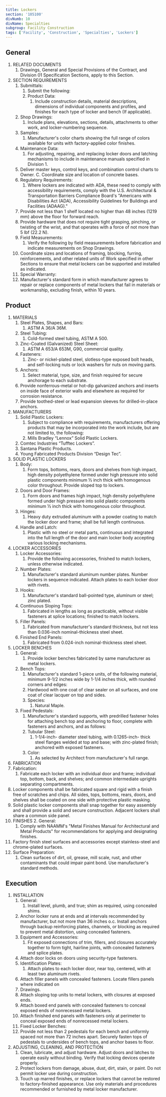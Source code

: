 ```yaml
---
title: Lockers
section: '105100'
divNumb: 10
divName: Specialties
subgroup: Facility Construction
tags: ['Facility', 'Construction', 'Specialties', 'Lockers']
---
```


## General

1. RELATED DOCUMENTS
   1. Drawings, General and Special Provisions of the Contract, and Division 01 Specification Sections, apply to this Section.
2. SECTION REQUIREMENTS
   1. Submittals:
      1. Submit the following:
      1. Product Data:
         1. Include construction details, material descriptions, dimensions of individual components and profiles, and finishes for each type of locker and bench (If applicable).
   2. Shop Drawings:
      1. Include plans, elevations, sections, details, attachments to other work, and locker-numbering sequence.
   3. Samples:
      1. Manufacturer's color charts showing the full range of colors available for units with factory-applied color finishes.
   4. Maintenance Data:
      1. For adjusting, repairing, and replacing locker doors and latching mechanisms to include in maintenance manuals specified in Division 1.
   5. Deliver master keys, control keys, and combination control charts to Owner. C. Coordinate size and location of concrete bases.
   6. Regulatory Requirements:
      1. Where lockers are indicated with ADA, these need to comply with accessibility requirements, comply with the U.S. Architectural & Transportation Barriers Compliance Board's "Americans with Disabilities Act (ADA), Accessibility Guidelines for Buildings and Facilities (ADAAG)."
   7. Provide not less than 1 shelf located no higher than 48 inches (1219 mm) above the floor for forward reach.
   8. Provide hardware that does not require tight grasping, pinching, or twisting of the wrist, and that operates with a force of not more than 5 lbf (22.2 N).
   9. Field Measurements:
      1. Verify the following by field measurements before fabrication and indicate measurements on Shop Drawings.
   10. Coordinate sizes and locations of framing, blocking, furring, reinforcements, and other related units of Work specified in other Sections to ensure that metal lockers can be supported and installed as indicated.
   11. Special Warranty:
   12. Manufacturer's standard form in which manufacturer agrees to repair or replace components of metal lockers that fail in materials or workmanship, excluding finish, within 10 years.

## Product

1. MATERIALS
   1. Steel Plates, Shapes, and Bars:
      1. ASTM A 36/A 36M.
   1. Steel Tubing:
      1. Cold-formed steel tubing, ASTM A 500.
   1. Zinc-Coated (Galvanized) Steel Sheet:
      1. ASTM A 653/A 653M, G90, commercial quality.
   1. Fasteners:
      1. Zinc- or nickel-plated steel, slotless-type exposed bolt heads, and self-locking nuts or lock washers for nuts on moving parts.
   1. Anchors:
      1. Select material, type, size, and finish required for secure anchorage to each substrate.
   1. Provide nonferrous-metal or hot-dip galvanized anchors and inserts on inside face of exterior walls and elsewhere as required for corrosion resistance.
   1. Provide toothed-steel or lead expansion sleeves for drilled-in-place anchors.
2. MANUFACTURERS
   1. Solid Plastic Lockers:
      1. Subject to compliance with requirements, manufacturers offering products that may be incorporated into the work include, but are not limited to, the following:
      2. Mills Bradley “Lennox” Solid Plastic Lockers.
   2. Comtec Industries “Tufftec Lockers”.
   3. Santana Plastic Products.
   4. Young Fabricated Products Division “Design Tec”.
3. SOLID PLASTIC LOCKERS
   1. Body:
      1. Form tops, bottoms, rears, doors and shelves from high impact, high density polyethylene formed under high pressure into solid plastic components minimum ½ inch thick with homogenous color throughout. Provide sloped top to lockers.
   2. Doors and Door Frames:
      1. Form doors and frames high impact, high density polyethylene formed under high pressure into solid plastic components minimum ½ inch thick with homogenous color throughout.
   3. Hinges:
      1. Heavy duty extruded aluminum with a powder coating to match the locker door and frame; shall be full length continuous.
   4. Handle and Latch:
      1. Plastic with no steel or metal parts, continuous and integrated into the full length of the door and main locker body accepting various locking mechanisms.
4. LOCKER ACCESSORIES
   1. Locker Accessories:
      1. Provide the following accessories, finished to match lockers, unless otherwise indicated.
   2. Number Plates:
      1. Manufacturer's standard aluminum number plates. Number lockers in sequence indicated. Attach plates to each locker door with rivets.
   3. Hooks:
      1. Manufacturer's standard ball-pointed type, aluminum or steel; zinc plated.
   4. Continuous Sloping Tops:
      1. Fabricated in lengths as long as practicable, without visible fasteners at splice locations; finished to match lockers.
   5. Filler Panels:
      1. Fabricated from manufacturer's standard thickness, but not less than 0.036-inch nominal-thickness steel sheet.
   6. Finished End Panels:
      1. Fabricated from 0.024-inch nominal-thickness steel sheet.
5. LOCKER BENCHES
   1. General:
      1. Provide locker benches fabricated by same manufacturer as metal lockers.
   1. Bench Tops:
      1. Manufacturer's standard 1-piece units, of the following material, minimum 9-1/2 inches wide by 1-1/4 inches thick, with rounded corners and edges:
      2. Hardwood with one coat of clear sealer on all surfaces, and one coat of clear lacquer on top and sides.
      3. Species:
         1. Natural Maple.
   1. Fixed Pedestals:
      1. Manufacturer's standard supports, with predrilled fastener holes for attaching bench top and anchoring to floor, complete with fasteners and anchors, and as follows:
      2. Tubular Steel:
         1. 1-1/4-inch- diameter steel tubing, with 0.1265-inch- thick steel flanges welded at top and base; with zinc-plated finish; anchored with exposed fasteners.
      3. Color:
         1. As selected by Architect from manufacturer's full range.
6. FABRICATION
7. Fabrication:
   1. Fabricate each locker with an individual door and frame; individual top, bottom, back, and shelves; and common intermediate uprights separating compartments.
8. Locker components shall be fabricated square and rigid with a finish free of scratches and chips. All sides, tops, bottoms, rears, doors, and shelves shall be coated on one side with protective plastic masking.
9. Solid plastic locker components shall snap together for easy assembly and shall provide a solid and secure construction. Adjacent lockers shall share a common side panel.
10. FINISHES 2. General:
    1. Comply with NAAMM's "Metal Finishes Manual for Architectural and Metal Products" for recommendations for applying and designating finishes.
11. Factory finish steel surfaces and accessories except stainless-steel and chrome-plated surfaces.
12. Surface Preparation:
    1. Clean surfaces of dirt, oil, grease, mill scale, rust, and other contaminants that could impair paint bond. Use manufacturer's standard methods.

## Execution

1. INSTALLATION
   1. General:
      1. Install level, plumb, and true; shim as required, using concealed shims.
   1. Anchor locker runs at ends and at intervals recommended by manufacturer, but not more than 36 inches o.c. Install anchors through backup reinforcing plates, channels, or blocking as required to prevent metal distortion, using concealed fasteners.
   1. Equipment and Accessories:
      1. Fit exposed connections of trim, fillers, and closures accurately together to form tight, hairline joints, with concealed fasteners and splice plates.
   1. Attach door locks on doors using security-type fasteners.
   1. Identification Plates:
      1. Attach plates to each locker door, near top, centered, with at least two aluminum rivets.
   1. Attach filler panels with concealed fasteners. Locate fillers panels where indicated on
   1. Drawings.
   1. Attach sloping top units to metal lockers, with closures at exposed ends.
   1. Attach boxed end panels with concealed fasteners to conceal exposed ends of nonrecessed metal lockers.
   1. Attach finished end panels with fasteners only at perimeter to conceal exposed ends of nonrecessed metal lockers.
   1. Fixed Locker Benches:
   1. Provide not less than 2 pedestals for each bench and uniformly spaced not more than 72 inches apart. Securely fasten tops of pedestals to undersides of bench tops, and anchor bases to floor.
2. ADJUSTING, CLEANING, AND PROTECTION
   1. Clean, lubricate, and adjust hardware. Adjust doors and latches to operate easily without binding. Verify that locking devices operate properly.
   2. Protect lockers from damage, abuse, dust, dirt, stain, or paint. Do not permit locker use during construction.
   3. Touch up marred finishes, or replace lockers that cannot be restored to factory-finished appearance. Use only materials and procedures recommended or furnished by metal locker manufacturer.
